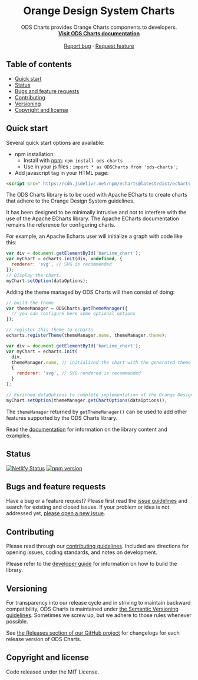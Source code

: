 <h1 align="center">Orange Design System Charts</h1>

<p align="center">
  ODS Charts provides Orange Charts components to developers.
  <br>
  <a href="https://ods-charts.netlify.app/"><strong>Visit ODS Charts documentation</strong></a>
  <br>
  <br>
  <a href="https://github.com/Orange-OpenSource/ods-charts/issues/new?assignees=-&labels=bug&template=bug_report.yml">Report bug</a>
  ·
  <a href="https://github.com/Orange-OpenSource/ods-charts/issues/new?assignees=&labels=feature&template=feature_request.yml">Request feature</a>
</p>

## Table of contents

- [Quick start](#quick-start)
- [Status](#status)
- [Bugs and feature requests](#bugs-and-feature-requests)
- [Contributing](#contributing)
- [Versioning](#versioning)
- [Copyright and license](#copyright-and-license)

## Quick start

Several quick start options are available:

- npm installation:
  - Install with [npm](https://www.npmjs.com/): `npm install ods-charts`
  - Use in your js files : `import * as ODSCharts from 'ods-charts';`
- Add javascript tag in your HTML page:

```html
<script src=" https://cdn.jsdelivr.net/npm/echarts@latest/dist/echarts.min.js "></script>
```

The ODS Charts library is to be used with Apache ECharts to create charts that adhere to the Orange Design System guidelines.

It has been designed to be minimally intrusive and not to interfere with the use of the Apache ECharts library. The Apache ECharts documentation remains the reference for configuring charts.

For example, an Apache Echarts user will initialize a graph with code like this:

```javascript
var div = document.getElementById('barLine_chart');
var myChart = echarts.init(div, undefined, {
  renderer: 'svg', // SVG is recommended
});
// Display the chart.
myChart.setOption(dataOptions);
```

Adding the theme managed by ODS Charts will then consist of doing:

```javascript
// build the theme
var themeManager = ODSCharts.getThemeManager({
  // you can configure here some optional options
});

// register this theme to echarts
echarts.registerTheme(themeManager.name, themeManager.theme);

var div = document.getElementById('barLine_chart');
var myChart = echarts.init(
  div,
  themeManager.name, // initialized the chart with the generated theme
  {
    renderer: 'svg', // SVG rendered is recommended
  }
);

// Enriched dataOptions to complete implementation of the Orange Design System.
myChart.setOption(themeManager.getChartOptions(dataOptions));
```

The `themeManager` returned by `getThemeManager()` can be used to add other features supported by the ODS Charts library.

Read the [documentation](https://ods-charts.netlify.app/) for information on the library content and examples.

## Status

[![Netlify Status](https://api.netlify.com/api/v1/badges/3df609fb-4f36-4c09-ba31-284e261f2d8d/deploy-status)](https://app.netlify.com/sites/ods-charts/deploys)
[![npm version](https://img.shields.io/npm/v/ods-charts?logo=npm&logoColor=fff)](https://www.npmjs.com/package/ods-charts)

## Bugs and feature requests

Have a bug or a feature request? Please first read the [issue guidelines](https://github.com/Orange-OpenSource/ods-charts/blob/main/CONTRIBUTING.md#using-the-issue-tracker) and search for existing and closed issues. If your problem or idea is not addressed yet, [please open a new issue](https://github.com/Orange-OpenSource/ods-charts/issues/new/choose).

## Contributing

Please read through our [contributing guidelines](https://github.com/Orange-OpenSource/ods-charts/blob/main/CONTRIBUTING.md). Included are directions for opening issues, coding standards, and notes on development.

Please refer to the [developer guide](https://github.com/Orange-OpenSource/ods-charts/blob/main/DEVELOP.md) for information on how to build the library.

## Versioning

For transparency into our release cycle and in striving to maintain backward compatibility, ODS Charts is maintained under [the Semantic Versioning guidelines](https://semver.org/). Sometimes we screw up, but we adhere to those rules whenever possible.

See [the Releases section of our GitHub project](https://github.com/Orange-OpenSource/ods-charts/releases) for changelogs for each release version of ODS Charts.

## Copyright and license

Code released under the MIT License.
